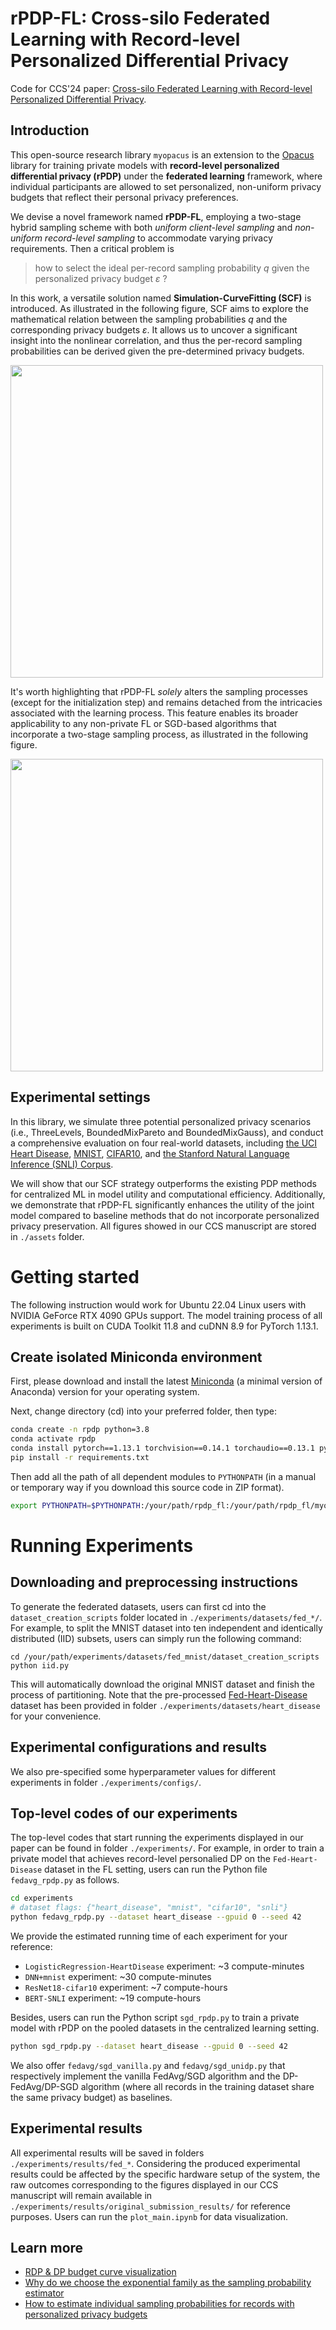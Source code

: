 # rPDP-FL: Cross-silo Federated Learning with Record-level Personalized Differential Privacy

Code for CCS'24 paper: [Cross-silo Federated Learning with Record-level Personalized Differential Privacy](https://arxiv.org/pdf/2401.16251).

## Introduction
This open-source research library `myopacus` is an extension to the [Opacus](https://github.com/pytorch/opacus) library for training private models with **record-level personalized differential privacy (rPDP)** under the **federated learning** framework, where individual participants are allowed to set personalized, non-uniform privacy budgets that reflect their personal privacy preferences. 

We devise a novel framework named **rPDP-FL**, employing a two-stage hybrid sampling scheme with both *uniform client-level sampling* and *non-uniform record-level sampling* to accommodate varying privacy requirements. 
Then a critical problem is 
> how to select the ideal per-record sampling probability $q$ given the personalized privacy budget $\varepsilon$ ?

In this work, a versatile solution named **Simulation-CurveFitting (SCF)** is introduced.
As illustrated in the following figure, SCF aims to explore the mathematical relation between the sampling probabilities $q$ and the corresponding privacy budgets $\varepsilon$. It allows us to uncover a significant insight into the nonlinear correlation, and thus the per-record sampling probabilities can be derived given the pre-determined privacy budgets. 

<img src="./scf_framework.png" width="500"/>

It's worth highlighting that rPDP-FL *solely* alters the sampling processes (except for the initialization step) and remains detached from the intricacies associated with the learning process. This feature enables its broader applicability to any non-private FL or SGD-based algorithms that incorporate a two-stage sampling process, as illustrated in the following figure.

<img src="./rpdpfl_framework.png" width="500"/>

## Experimental settings

In this library, we simulate three potential personalized privacy scenarios (i.e., ThreeLevels, BoundedMixPareto and BoundedMixGauss), and conduct a comprehensive evaluation on four real-world datasets, including [the UCI Heart Disease](https://archive.ics.uci.edu/dataset/45/heart+disease), [MNIST](https://pytorch.org/vision/main/generated/torchvision.datasets.MNIST.html), [CIFAR10](https://pytorch.org/vision/main/generated/torchvision.datasets.CIFAR10.html), and [the Stanford Natural Language Inference (SNLI) Corpus](https://nlp.stanford.edu/projects/snli/).

We will show that our SCF strategy outperforms the existing PDP methods for centralized ML in model utility and computational efficiency. Additionally, we demonstrate that rPDP-FL significantly enhances the utility of the joint model compared to baseline methods that do not incorporate personalized privacy preservation. All figures showed in our CCS manuscript are stored in `./assets` folder.

# Getting started
The following instruction would work for Ubuntu 22.04 Linux users with NVIDIA GeForce RTX 4090 GPUs support. The model training process of all experiments is built on CUDA Toolkit 11.8 and cuDNN 8.9 for PyTorch 1.13.1.

## Create isolated Miniconda environment
First, please download and install the latest [Miniconda](https://docs.anaconda.com/free/miniconda/)  (a minimal version of Anaconda) version for your operating system.

Next, change directory (cd) into your preferred folder, then type:
```bash
conda create -n rpdp python=3.8
conda activate rpdp
conda install pytorch==1.13.1 torchvision==0.14.1 torchaudio==0.13.1 pytorch-cuda=11.7 -c pytorch -c nvidia
pip install -r requirements.txt
```

Then add all the path of all dependent modules to `PYTHONPATH` (in a manual or temporary way if you download this source code in ZIP format).
```bash
export PYTHONPATH=$PYTHONPATH:/your/path/rpdp_fl:/your/path/rpdp_fl/myopacus:/your/path/rpdp_fl/torchdp:/your/path/rpdp_fl/experiments
```

# Running Experiments

## Downloading and preprocessing instructions
To generate the federated datasets, users can first cd into the `dataset_creation_scripts` folder located in `./experiments/datasets/fed_*/`. For example, to split the MNIST dataset into ten independent and identically distributed (IID) subsets, users can simply run the following command:
```
cd /your/path/experiments/datasets/fed_mnist/dataset_creation_scripts
python iid.py
```
This will automatically download the original MNIST dataset and finish the process of partitioning. Note that the pre-processed [Fed-Heart-Disease](./experiments/datasets/fed_heart_disease/README.md) dataset has been provided in folder `./experiments/datasets/heart_disease` for your convenience.

## Experimental configurations and results
We also pre-specified some hyperparameter values for different experiments in folder `./experiments/configs/`.

## Top-level codes of our experiments
The top-level codes that start running the experiments displayed in our paper can be found in folder `./experiments/`. For example, in order to train a private model that achieves record-level personalied DP on the `Fed-Heart-Disease` dataset in the FL setting, users can run the Python file `fedavg_rpdp.py` as follows.
```bash
cd experiments
# dataset flags: {"heart_disease", "mnist", "cifar10", "snli"}
python fedavg_rpdp.py --dataset heart_disease --gpuid 0 --seed 42
```
We provide the estimated running time of each experiment for your reference:
- `LogisticRegression-HeartDisease` experiment: ~3 compute-minutes
- `DNN+mnist` experiment: ~30 compute-minutes
- `ResNet18-cifar10` experiment: ~7 compute-hours
- `BERT-SNLI` experiment: ~19 compute-hours

Besides, users can run the Python script `sgd_rpdp.py` to train a private model with rPDP on the pooled datasets in the centralized learning setting.
```bash
python sgd_rpdp.py --dataset heart_disease --gpuid 0 --seed 42
```

We also offer `fedavg/sgd_vanilla.py` and `fedavg/sgd_unidp.py` that respectively implement the vanilla FedAvg/SGD algorithm and the DP-FedAvg/DP-SGD algorithm (where all records in the training dataset share the same privacy budget) as baselines.

## Experimental results
All experimental results will be saved in folders `./experiments/results/fed_*`. Considering the produced experimental results could be affected by the specific hardware setup of the system, the raw outcomes corresponding to the figures displayed in our CCS manuscript will remain available in `./experiments/results/original_submission_results/` for reference purposes. Users can run the `plot_main.ipynb` for data visualization.

## Learn more
- [RDP & DP budget curve visualization](./experiments/tutorials/guidence_on_rdp_accountants.ipynb)
- [Why do we choose the exponential family as the sampling probability estimator](./experiments/tutorials/guidence_on_choosing_prob_estimator.ipynb)
- [How to estimate individual sampling probabilities for records with personalized privacy budgets](./experiments/tutorials/guidence_on_simulation_curvefitting_strategy_implementation.ipynb)
